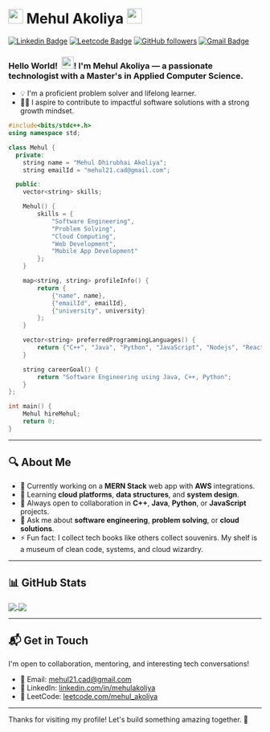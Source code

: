 
# <img src="https://github.com/TheDudeThatCode/TheDudeThatCode/blob/master/Assets/Hi.gif" width="29px"> Mehul Akoliya&nbsp;<img src="https://github.com/TheDudeThatCode/TheDudeThatCode/blob/master/Assets/Mario_Hello_Big.gif" width="30px">

[![Linkedin Badge](https://img.shields.io/badge/-MehulAkoliya-blue?style=flat-square&logo=Linkedin&logoColor=white&link=https://www.linkedin.com/in/mehulakoliya/)](https://www.linkedin.com/in/mehulakoliya/) 
[![Leetcode Badge](https://img.shields.io/badge/-MehulAkoliya-orange?style=flat-square&logo=Leetcode&logoColor=white&link=https://leetcode.com/mehul_akoliya/)](https://leetcode.com/mehul_akoliya/)
[![GitHub followers](https://img.shields.io/github/followers/Mehul1437?label=Follow&style=social)](https://github.com/Mehul1437/?tab=follow)
[![Gmail Badge](https://img.shields.io/badge/-mehul21.cad@gmail.com-c14438?style=flat-square&logo=Gmail&logoColor=white&link=mailto:mehul21.cad@gmail.com)](mailto:mehul21.cad@gmail.com)




<!-- # <img src="https://github.com/TheDudeThatCode/TheDudeThatCode/blob/master/Assets/Hi.gif" width="29px"> Hello World! &nbsp;<img src="https://github.com/TheDudeThatCode/TheDudeThatCode/blob/master/Assets/Earth.gif" width="24px"> -->

### Hello World! &nbsp;<img src="https://github.com/TheDudeThatCode/TheDudeThatCode/blob/master/Assets/Earth.gif" width="24px">! I'm Mehul Akoliya — a passionate technologist with a Master's in Applied Computer Science.
- 💡 I'm a proficient problem solver and lifelong learner.
- 👨‍💻 I aspire to contribute to impactful software solutions with a strong growth mindset.

```cpp
#include<bits/stdc++.h>
using namespace std;

class Mehul {
  private: 
    string name = "Mehul Dhirubhai Akoliya";
    string emailId = "mehul21.cad@gmail.com";

  public:  
    vector<string> skills;

    Mehul() {
        skills = {
            "Software Engineering",
            "Problem Solving",
            "Cloud Computing",
            "Web Development",
            "Mobile App Development"
        };
    }

    map<string, string> profileInfo() {
        return {
            {"name", name},
            {"emailId", emailId},
            {"university", university}
        };
    }

    vector<string> preferredProgrammingLanguages() {
        return {"C++", "Java", "Python", "JavaScript", "Nodejs", "ReactJS", "Swift", "Kotlin"};
    }

    string careerGoal() {
        return "Software Engineering using Java, C++, Python";
    }
};

int main() {
    Mehul hireMehul;
    return 0;
}
```

---

## 🔍 About Me
- 🔭 Currently working on a **MERN Stack** web app with **AWS** integrations.
- 🌱 Learning **cloud platforms**, **data structures**, and **system design**.
- 🤝 Always open to collaboration in **C++**, **Java**, **Python**, or **JavaScript** projects.
- 💬 Ask me about **software engineering**, **problem solving**, or **cloud solutions**.
- ⚡ Fun fact: I collect tech books like others collect souvenirs. My shelf is a museum of clean code, systems, and cloud wizardry.

---

## 📊 GitHub Stats

<a href="https://github.com/anuraghazra/github-readme-stats">
  <img align="center" src="https://github-readme-stats.vercel.app/api?username=Mehul1437&show_icons=true" />
</a>
<a href="https://github.com/anuraghazra/github-readme-stats">
  <img align="center" src="https://github-readme-stats.vercel.app/api/top-langs/?username=Mehul1437&hide=php,jupyter%20notebook,html,glsl,shell,css&layout=compact&langs_count=10" />
</a>


---

## 📬 Get in Touch

I'm open to collaboration, mentoring, and interesting tech conversations!

- 📧 Email: [mehul21.cad@gmail.com](mailto:mehul21.cad@gmail.com)  
- 🔗 LinkedIn: [linkedin.com/in/mehulakoliya](https://linkedin.com/in/mehulakoliya)  
- 🧩 LeetCode: [leetcode.com/mehul_akoliya](https://leetcode.com/mehul_akoliya)  

---

Thanks for visiting my profile! Let's build something amazing together. 🚀
